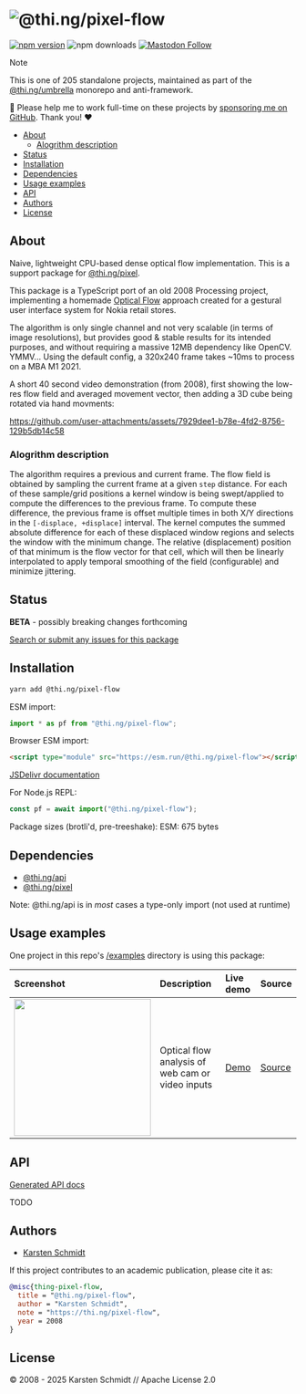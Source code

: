 <!-- This file is generated - DO NOT EDIT! -->
<!-- Please see: https://github.com/thi-ng/umbrella/blob/develop/CONTRIBUTING.md#changes-to-readme-files -->
# ![@thi.ng/pixel-flow](https://raw.githubusercontent.com/thi-ng/umbrella/develop/assets/banners/thing-pixel-flow.svg?b1308a49)

[![npm version](https://img.shields.io/npm/v/@thi.ng/pixel-flow.svg)](https://www.npmjs.com/package/@thi.ng/pixel-flow)
![npm downloads](https://img.shields.io/npm/dm/@thi.ng/pixel-flow.svg)
[![Mastodon Follow](https://img.shields.io/mastodon/follow/109331703950160316?domain=https%3A%2F%2Fmastodon.thi.ng&style=social)](https://mastodon.thi.ng/@toxi)

> [!NOTE]
> This is one of 205 standalone projects, maintained as part
> of the [@thi.ng/umbrella](https://github.com/thi-ng/umbrella/) monorepo
> and anti-framework.
>
> 🚀 Please help me to work full-time on these projects by [sponsoring me on
> GitHub](https://github.com/sponsors/postspectacular). Thank you! ❤️

- [About](#about)
  - [Alogrithm description](#alogrithm-description)
- [Status](#status)
- [Installation](#installation)
- [Dependencies](#dependencies)
- [Usage examples](#usage-examples)
- [API](#api)
- [Authors](#authors)
- [License](#license)

## About

Naive, lightweight CPU-based dense optical flow implementation. This is a support package for [@thi.ng/pixel](https://github.com/thi-ng/umbrella/tree/develop/packages/pixel).

This package is a TypeScript port of an old 2008 Processing project,
implementing a homemade [Optical
Flow](https://en.wikipedia.org/wiki/Optical_flow) approach created for a
gestural user interface system for Nokia retail stores.

The algorithm is only single channel and not very scalable (in terms of image
resolutions), but provides good & stable results for its intended purposes, and
without requiring a massive 12MB dependency like OpenCV. YMMV... Using the
default config, a 320x240 frame takes ~10ms to process on a MBA M1 2021.

A short 40 second video demonstration (from 2008), first showing the low-res
flow field and averaged movement vector, then adding a 3D cube being rotated via
hand movments:

https://github.com/user-attachments/assets/7929dee1-b78e-4fd2-8756-129b5db14c58

### Alogrithm description

The algorithm requires a previous and current frame. The flow field is obtained
by sampling the current frame at a given `step` distance. For each of these
sample/grid positions a kernel window is being swept/applied to compute the
differences to the previous frame. To compute these difference, the previous
frame is offset multiple times in both X/Y directions in the `[-displace,
+displace]` interval. The kernel computes the summed absolute difference for
each of these displaced window regions and selects the window with the minimum
change. The relative (displacement) position of that minimum is the flow vector
for that cell, which will then be linearly interpolated to apply temporal
smoothing of the field (configurable) and minimize jittering.

## Status

**BETA** - possibly breaking changes forthcoming

[Search or submit any issues for this package](https://github.com/thi-ng/umbrella/issues?q=%5Bpixel-flow%5D+in%3Atitle)

## Installation

```bash
yarn add @thi.ng/pixel-flow
```

ESM import:

```ts
import * as pf from "@thi.ng/pixel-flow";
```

Browser ESM import:

```html
<script type="module" src="https://esm.run/@thi.ng/pixel-flow"></script>
```

[JSDelivr documentation](https://www.jsdelivr.com/)

For Node.js REPL:

```js
const pf = await import("@thi.ng/pixel-flow");
```

Package sizes (brotli'd, pre-treeshake): ESM: 675 bytes

## Dependencies

- [@thi.ng/api](https://github.com/thi-ng/umbrella/tree/develop/packages/api)
- [@thi.ng/pixel](https://github.com/thi-ng/umbrella/tree/develop/packages/pixel)

Note: @thi.ng/api is in _most_ cases a type-only import (not used at runtime)

## Usage examples

One project in this repo's
[/examples](https://github.com/thi-ng/umbrella/tree/develop/examples)
directory is using this package:

| Screenshot                                                                                                           | Description                                      | Live demo                                          | Source                                                                          |
|:---------------------------------------------------------------------------------------------------------------------|:-------------------------------------------------|:---------------------------------------------------|:--------------------------------------------------------------------------------|
| <img src="https://raw.githubusercontent.com/thi-ng/umbrella/develop/assets/examples/optical-flow.avif" width="240"/> | Optical flow analysis of web cam or video inputs | [Demo](https://demo.thi.ng/umbrella/optical-flow/) | [Source](https://github.com/thi-ng/umbrella/tree/develop/examples/optical-flow) |

## API

[Generated API docs](https://docs.thi.ng/umbrella/pixel-flow/)

TODO

## Authors

- [Karsten Schmidt](https://thi.ng)

If this project contributes to an academic publication, please cite it as:

```bibtex
@misc{thing-pixel-flow,
  title = "@thi.ng/pixel-flow",
  author = "Karsten Schmidt",
  note = "https://thi.ng/pixel-flow",
  year = 2008
}
```

## License

&copy; 2008 - 2025 Karsten Schmidt // Apache License 2.0
